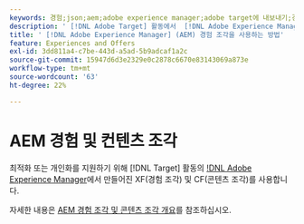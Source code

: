 ```yaml
---
keywords: 경험;json;aem;adobe experience manager;adobe target에 내보내기;경험 조각;조각;XF
description: ' [!DNL Adobe Target] 활동에서  [!DNL Adobe Experience Manager] 경험 조각을 사용하는 방법을 알아봅니다.'
title: ' [!DNL Adobe Experience Manager] (AEM) 경험 조각을 사용하는 방법'
feature: Experiences and Offers
exl-id: 3dd811a4-c7be-443d-a5ad-5b9adcaf1a2c
source-git-commit: 15947d6d3e2329e0c2878c6670e83143069a873e
workflow-type: tm+mt
source-wordcount: '63'
ht-degree: 22%

---
```


# AEM 경험 및 컨텐츠 조각

최적화 또는 개인화를 지원하기 위해 [!DNL Target] 활동의 [!DNL Adobe Experience Manager](AEM)에서 만들어진 XF(경험 조각) 및 CF(콘텐츠 조각)를 사용합니다.

자세한 내용은 [AEM 경험 조각 및 콘텐츠 조각 개요](/help/main/c-integrating-target-with-mac/aem/aem-experience-and-content-fragments.md)를 참조하십시오.